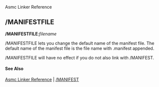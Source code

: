 Asmc Linker Reference

## /MANIFESTFILE

**/MANIFESTFILE**:_filename_

/MANIFESTFILE lets you change the default name of the manifest file. The default name of the manifest file is the file name with .manifest appended.

/MANIFESTFILE will have no effect if you do not also link with /MANIFEST.

#### See Also

[Asmc Linker Reference](readme.md) | [/MANIFEST](manifest.md)
